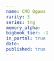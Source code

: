 ```yaml
---
name: CMO Ogawa
rarity: 3
series: tng
memory_alpha:
bigbook_tier: -1
in_portal: true
date:
published: true
---
```



